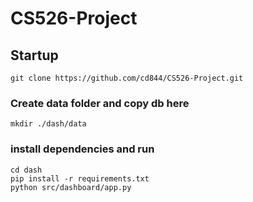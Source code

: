 # CS526-Project

## Startup
```
git clone https://github.com/cd844/CS526-Project.git
```
### Create data folder and copy db here
```
mkdir ./dash/data
```
### install dependencies and run
```
cd dash
pip install -r requirements.txt
python src/dashboard/app.py
```
